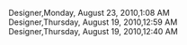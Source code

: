 ﻿Designer,Monday, August 23, 2010,1:08 AM  Designer,Thursday, August 19, 2010,12:59 AM  Designer,Thursday, August 19, 2010,12:40 AM